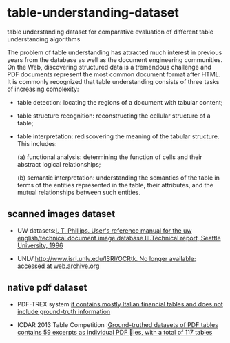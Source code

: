 # table-understanding-dataset
table understanding dataset for  comparative evaluation of different table understanding algorithms



The problem of table understanding has attracted much interest in previous years from the database as well as the document engineering communities. On the Web, discovering structured data is a tremendous challenge and PDF documents represent the most common document format after HTML. It is commonly recognized that table understanding consists of three tasks of increasing complexity:     

* table detection: locating the regions of a document with tabular content;        

* table structure recognition: reconstructing the cellular structure of a table;          

* table interpretation: rediscovering the meaning of the tabular structure. This includes:         

  (a) functional analysis: determining the function of cells and their abstract logical relationships;       

  (b) semantic interpretation: understanding the semantics of the table in terms of the entities represented in the table, their attributes, and the mutual relationships between such entities.       




## scanned images dataset

* UW datasets:[I. T. Phillips. User's reference manual for the uw english/technical document image database III.Technical report, Seattle University, 1996]()

* UNLV:[http://www.isri.unlv.edu/ISRI/OCRtk. No longer available; accessed at web.archive.org]()   


## native pdf dataset

* PDF-TREX system:[it contains mostly Italian financial tables and does not include ground-truth information]()    

*  ICDAR 2013 Table Competition :[Ground-truthed datasets of PDF tables contains 59 excerpts as individual PDF les, with a total of 117 tables](http://www.tamirhassan.com/dataset.html)
